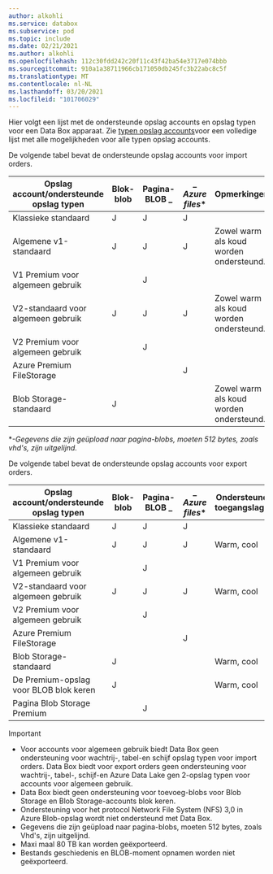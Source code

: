 ```yaml
---
author: alkohli
ms.service: databox
ms.subservice: pod
ms.topic: include
ms.date: 02/21/2021
ms.author: alkohli
ms.openlocfilehash: 112c30fdd242c20f11c43f42ba54e3717e074bbb
ms.sourcegitcommit: 910a1a38711966cb171050db245fc3b22abc8c5f
ms.translationtype: MT
ms.contentlocale: nl-NL
ms.lasthandoff: 03/20/2021
ms.locfileid: "101706029"
---
```

Hier volgt een lijst met de ondersteunde opslag accounts en opslag typen voor een Data Box apparaat. Zie [typen opslag accounts](../articles/storage/common/storage-account-overview.md#types-of-storage-accounts)voor een volledige lijst met alle mogelijkheden voor alle typen opslag accounts.

De volgende tabel bevat de ondersteunde opslag accounts voor import orders.

| **Opslag account/ondersteunde opslag typen** | **Blok-blob** |**Pagina-BLOB** _ |_ *Azure files** |**Opmerkingen**|
| --- | --- | -- | -- | -- |
| Klassieke standaard | J | J | J |
| Algemene v1-standaard  | J | J | J | Zowel warm als koud worden ondersteund.|
| V1 Premium voor algemeen gebruik  |  | J| | |
| V2-standaard voor algemeen gebruik  | J | J | J | Zowel warm als koud worden ondersteund.|
| V2 Premium voor algemeen gebruik  |  |J | | |
| Azure Premium FileStorage |  |  | J |  |  
| Blob Storage-standaard |J | | |Zowel warm als koud worden ondersteund. |

\**-Gegevens die zijn geüpload naar pagina-blobs, moeten 512 bytes, zoals vhd's, zijn uitgelijnd.*

De volgende tabel bevat de ondersteunde opslag accounts voor export orders.

| **Opslag account/ondersteunde opslag typen** | **Blok-blob** |**Pagina-BLOB** _ |_ *Azure files** |**Ondersteunde toegangslagen**|
| --- | --- | -- | -- | -- |
| Klassieke standaard | J | J | J | |
| Algemene v1-standaard  | J | J | J | Warm, cool|
| V1 Premium voor algemeen gebruik  |  | J| | |
| V2-standaard voor algemeen gebruik  | J | J | J | Warm, cool|
| V2 Premium voor algemeen gebruik  |  |J | | |
| Azure Premium FileStorage |  |  | J |  |
| Blob Storage-standaard |J | | |Warm, cool |
| De Premium-opslag voor BLOB blok keren |J | | |Warm, cool |
| Pagina Blob Storage Premium | |J | | |

> [!IMPORTANT]
> - Voor accounts voor algemeen gebruik biedt Data Box geen ondersteuning voor wachtrij-, tabel-en schijf opslag typen voor import orders. Data Box biedt voor export orders geen ondersteuning voor wachtrij-, tabel-, schijf-en Azure Data Lake gen 2-opslag typen voor accounts voor algemeen gebruik.
> - Data Box biedt geen ondersteuning voor toevoeg-blobs voor Blob Storage en Blob Storage-accounts blok keren.
> - Ondersteuning voor het protocol Network File System (NFS) 3,0 in Azure Blob-opslag wordt niet ondersteund met Data Box.
> - Gegevens die zijn geüpload naar pagina-blobs, moeten 512 bytes, zoals Vhd's, zijn uitgelijnd.
> - Maxi maal 80 TB kan worden geëxporteerd.
> - Bestands geschiedenis en BLOB-moment opnamen worden niet geëxporteerd.